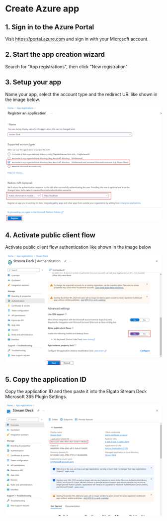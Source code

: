 # Create Azure app

## 1. Sign in to the Azure Portal

Visit https://portal.azure.com and sign in with your Microsoft account.

## 2. Start the app creation wizard

Search for "App registrations", then click "New registration"

## 3. Setup your app

Name your app, select the account type and the redirect URI like shown in the image below.

![Image](01_RegisterApplication.png)

## 4. Activate public client flow

Activate public client flow authentication like shown in the image below

![Image](02_ActivatePublicClientFlow.png)

## 5. Copy the application ID

Copy the application ID and then paste it into the Elgato Stream Deck Microsoft 365 Plugin Settings.

![Image](03_CopyApplicationClientID.png)